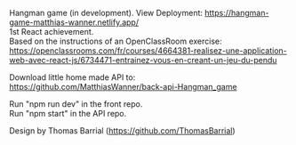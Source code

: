 Hangman game (in development). View Deployment: https://hangman-game-matthias-wanner.netlify.app/   
1st React achievement.  
Based on the instructions of an OpenClassRoom exercise: https://openclassrooms.com/fr/courses/4664381-realisez-une-application-web-avec-react-js/6734471-entrainez-vous-en-creant-un-jeu-du-pendu  

Download little home made API to: https://github.com/MatthiasWanner/back-api-Hangman_game  
  
Run "npm run dev" in the front repo.  
Run "npm start" in the API repo.  

Design by Thomas Barrial (https://github.com/ThomasBarrial)
